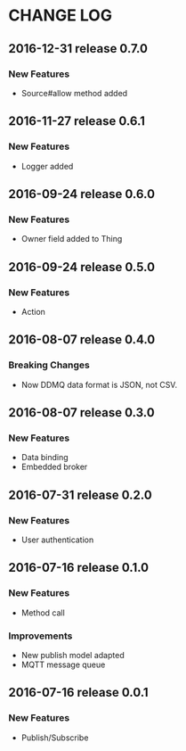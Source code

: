 # CHANGE LOG

## 2016-12-31 release 0.7.0

### New Features
- Source#allow method added



## 2016-11-27 release 0.6.1

### New Features
- Logger added



## 2016-09-24 release 0.6.0

### New Features
- Owner field added to Thing



## 2016-09-24 release 0.5.0

### New Features
- Action



## 2016-08-07 release 0.4.0

### Breaking Changes
- Now DDMQ data format is JSON, not CSV.



## 2016-08-07 release 0.3.0

### New Features
- Data binding
- Embedded broker



## 2016-07-31 release 0.2.0

### New Features
- User authentication



## 2016-07-16 release 0.1.0

### New Features
- Method call

### Improvements
- New publish model adapted
- MQTT message queue



## 2016-07-16 release 0.0.1

### New Features
- Publish/Subscribe
